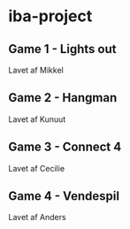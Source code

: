 # iba-project

## Game 1 - Lights out
Lavet af Mikkel

## Game 2 - Hangman
Lavet af Kunuut

## Game 3 - Connect 4
Lavet af Cecilie

## Game 4 - Vendespil
Lavet af Anders